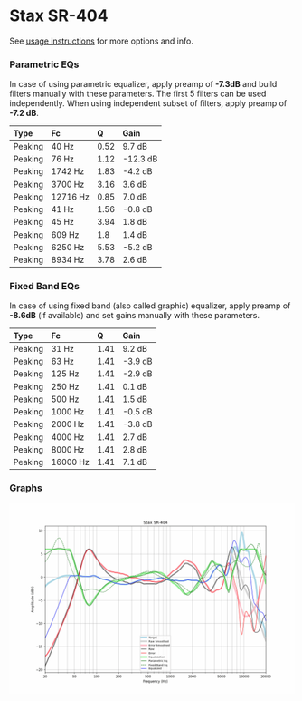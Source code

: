 # Stax SR-404
See [usage instructions](https://github.com/jaakkopasanen/AutoEq#usage) for more options and info.

### Parametric EQs
In case of using parametric equalizer, apply preamp of **-7.3dB** and build filters manually
with these parameters. The first 5 filters can be used independently.
When using independent subset of filters, apply preamp of **-7.2 dB**.

| Type    | Fc       |    Q | Gain     |
|:--------|:---------|:-----|:---------|
| Peaking | 40 Hz    | 0.52 | 9.7 dB   |
| Peaking | 76 Hz    | 1.12 | -12.3 dB |
| Peaking | 1742 Hz  | 1.83 | -4.2 dB  |
| Peaking | 3700 Hz  | 3.16 | 3.6 dB   |
| Peaking | 12716 Hz | 0.85 | 7.0 dB   |
| Peaking | 41 Hz    | 1.56 | -0.8 dB  |
| Peaking | 45 Hz    | 3.94 | 1.8 dB   |
| Peaking | 609 Hz   | 1.8  | 1.4 dB   |
| Peaking | 6250 Hz  | 5.53 | -5.2 dB  |
| Peaking | 8934 Hz  | 3.78 | 2.6 dB   |

### Fixed Band EQs
In case of using fixed band (also called graphic) equalizer, apply preamp of **-8.6dB**
(if available) and set gains manually with these parameters.

| Type    | Fc       |    Q | Gain    |
|:--------|:---------|:-----|:--------|
| Peaking | 31 Hz    | 1.41 | 9.2 dB  |
| Peaking | 63 Hz    | 1.41 | -3.9 dB |
| Peaking | 125 Hz   | 1.41 | -2.9 dB |
| Peaking | 250 Hz   | 1.41 | 0.1 dB  |
| Peaking | 500 Hz   | 1.41 | 1.5 dB  |
| Peaking | 1000 Hz  | 1.41 | -0.5 dB |
| Peaking | 2000 Hz  | 1.41 | -3.8 dB |
| Peaking | 4000 Hz  | 1.41 | 2.7 dB  |
| Peaking | 8000 Hz  | 1.41 | 2.8 dB  |
| Peaking | 16000 Hz | 1.41 | 7.1 dB  |

### Graphs
![](./Stax%20SR-404.png)
